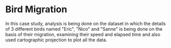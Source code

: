 # Bird Migration

In this case study, analysis is being done on the dataset in which the details of 3 different birds named "Eric", "Nico" and "Sanne" is being done on the basis of their migration, examining their speed and elapsed time and also used cartographic projection to plot all the data.
